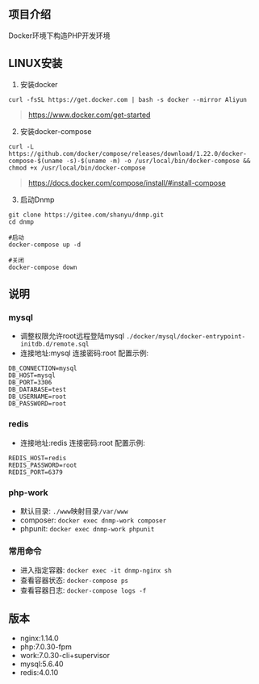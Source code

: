 ## 项目介绍
Docker环境下构造PHP开发环境  

## LINUX安装
1. 安装docker  
```
curl -fsSL https://get.docker.com | bash -s docker --mirror Aliyun
```
> https://www.docker.com/get-started

2. 安装docker-compose  
```
curl -L https://github.com/docker/compose/releases/download/1.22.0/docker-compose-$(uname -s)-$(uname -m) -o /usr/local/bin/docker-compose && chmod +x /usr/local/bin/docker-compose
```
> https://docs.docker.com/compose/install/#install-compose

3. 启动Dnmp  
```
git clone https://gitee.com/shanyu/dnmp.git
cd dnmp

#启动
docker-compose up -d

#关闭
docker-compose down

```

## 说明
### mysql
* 调整权限允许root远程登陆mysql `./docker/mysql/docker-entrypoint-initdb.d/remote.sql`
* 连接地址:mysql 连接密码:root 配置示例:
```
DB_CONNECTION=mysql
DB_HOST=mysql
DB_PORT=3306
DB_DATABASE=test
DB_USERNAME=root
DB_PASSWORD=root
```
### redis
* 连接地址:redis 连接密码:root 配置示例:
```
REDIS_HOST=redis
REDIS_PASSWORD=root
REDIS_PORT=6379
```

### php-work
* 默认目录: `./www`映射目录`/var/www`
* composer: `docker exec dnmp-work composer`
* phpunit: `docker exec dnmp-work phpunit`

### 常用命令
* 进入指定容器: `docker exec -it dnmp-nginx sh`
* 查看容器状态: `docker-compose ps`
* 查看容器日志: `docker-compose logs -f`

## 版本
* nginx:1.14.0
* php:7.0.30-fpm
* work:7.0.30-cli+supervisor
* mysql:5.6.40
* redis:4.0.10